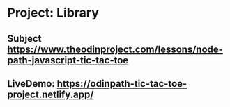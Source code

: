 
# Project: Library

## Subject https://www.theodinproject.com/lessons/node-path-javascript-tic-tac-toe

## LiveDemo: https://odinpath-tic-tac-toe-project.netlify.app/



